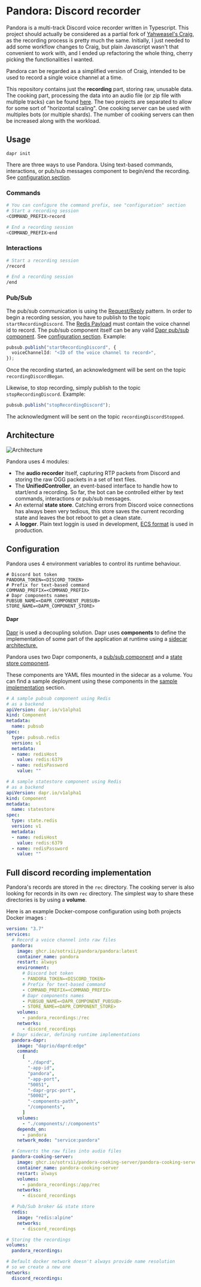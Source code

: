 # Pandora: Discord recorder

Pandora is a multi-track Discord voice recorder written in Typescript. This project should actually be considered as a
partial fork of [Yahweasel's Craig](https://github.com/Yahweasel/craig), as the recording process is pretty much the
same. Initially, I just needed to add some workflow changes to Craig, but plain Javascript wasn't that convenient to
work with, and I ended up refactoring the whole thing, cherry picking the functionalities I wanted.

Pandora can be regarded as a simplified version of Craig, intended to be used to record a single voice channel at a time.

This repository contains just the **recording** part, storing raw, unusable data. The cooking part, processing the data
into an audio file (or zip file with multiple tracks) can be found [here](https://github.com/SoTrxII/Pandora-cooking-server).
The two projects are separated to allow for some sort of "horizontal scaling". One cooking server can be used with
multiples bots (or multiple shards).
The number of cooking servers can then be increased along with the workload.

## Usage

```shell
dapr init
```

There are three ways to use Pandora. Using text-based commands, interactions, or pub/sub messages
component to begin/end the recording. See [configuration section](#configuration).

### Commands

```bash
# You can configure the command prefix, see "configuration" section
# Start a recording session
<COMMAND_PREFIX>record

# End a recording session
<COMMAND_PREFIX>end
```

### Interactions

```bash
# Start a recording session
/record

# End a recording session
/end
```

### Pub/Sub

The pub/sub communication is using the [Request/Reply](https://www.enterpriseintegrationpatterns.com/RequestReply.html) pattern.
In order to begin a recording session, you have to publish to the topic `startRecordingDiscord`. The [Redis Payload](#redis-message)
must contain the voice channel id to record.
The pub/sub component itself can be any valid [Dapr pub/sub component](https://docs.dapr.io/reference/components-reference/supported-pubsub). See [configuration section](#configuration).
Example:

```ts
pubsub.publish("startRecordingDiscord", {
  voiceChannelId: "<ID of the voice channel to record>",
});
```

Once the recording started, an acknowledgment will be sent on the topic `recordingDiscordBegan`.

Likewise, to stop recording, simply publish to the topic `stopRecordingDiscord`.
Example:

```ts
pubsub.publish("stopRecordingDiscord");
```

The acknowledgment will be sent on the topic `recordingDiscordStopped`.

## Architecture

![Architecture](./resources/images/architecture.png)

Pandora uses 4 modules:

- The **audio recorder** itself, capturing RTP packets from Discord and storing the raw OGG packets in a set of text files.
- The **UnifiedController**, an event-based interface to handle how to start/end a recording. So far, the bot can be
  controlled either by text commands, interactions or pub/sub messages.
- An external **state store**. Catching errors from Discord voice connections has always been very tedious,
  this store saves the current recording state and leaves the bot reboot to get a clean state.
- A **logger**. Plain text loggin is used in development, [ECS format](https://www.elastic.co/guide/en/ecs/current/index.html) is used in production.

## Configuration

Pandora uses 4 environment variables to control its runtime behaviour.

```dotenv
# Discord bot token
PANDORA_TOKEN=<DISCORD_TOKEN>
# Prefix for text-based command
COMMAND_PREFIX=<COMMAND_PREFIX>
# Dapr components names
PUBSUB_NAME=<DAPR_COMPONENT_PUBSUB>
STORE_NAME=<DAPR_COMPONENT_STORE>
```

#### Dapr

[Dapr](https://github.com/dapr/dapr) is used a decoupling solution. Dapr uses **components** to define the implementation
of some part of the application at runtime using a [sidecar architecture.](https://medium.com/nerd-for-tech/microservice-design-pattern-sidecar-sidekick-pattern-dbcea9bed783)

Pandora uses two Dapr components, a [pub/sub component](https://docs.dapr.io/operations/components/setup-pubsub/) and a [state store component](https://docs.dapr.io/reference/components-reference/supported-state-stores/). 

These components are YAML files mounted in the sidecar as a volume. You can find a sample deployment 
using these components in the [sample implementation](#full-discord-recording-implementation) section.

```yaml 
# A sample pubsub component using Redis 
# as a backend
apiVersion: dapr.io/v1alpha1
kind: Component
metadata:
  name: pubsub
spec:
  type: pubsub.redis
  version: v1
  metadata:
  - name: redisHost
    value: redis:6379
  - name: redisPassword
    value: ""
```

```yaml 
# A sample statestore component using Redis 
# as a backend
apiVersion: dapr.io/v1alpha1
kind: Component
metadata:
  name: statestore
spec:
  type: state.redis
  version: v1
  metadata:
  - name: redisHost
    value: redis:6379
  - name: redisPassword
    value: ""
```

## Full discord recording implementation

Pandora's records are stored in the `rec` directory. The cooking server is also looking for
records in its own `rec` directory.
The simplest way to share these directories is by using a **volume**.

Here is an example Docker-compose configuration using both projects Docker images :

```yaml
version: "3.7"
services:
  # Record a voice channel into raw files
  pandora:
    image: ghcr.io/sotrxii/pandora/pandora:latest
    container_name: pandora
    restart: always
    environment:
      # Discord bot token
      - PANDORA_TOKEN=<DISCORD_TOKEN>
      # Prefix for text-based command
      - COMMAND_PREFIX=<COMMAND_PREFIX>
      # Dapr components names
      - PUBSUB_NAME=<DAPR_COMPONENT_PUBSUB>
      - STORE_NAME=<DAPR_COMPONENT_STORE>
    volumes:
      - pandora_recordings:/rec
    networks:
      - discord_recordings
  # Dapr sidecar, defining runtime implementations
  pandora-dapr:
    image: "daprio/daprd:edge"
    command:
      [
        "./daprd",
        "-app-id",
        "pandora",
        "-app-port",
        "50051",
        "-dapr-grpc-port",
        "50002",
        "-components-path",
        "/components",
      ]
    volumes:
      - "./components/:/components"
    depends_on:
      - pandora
    network_mode: "service:pandora"

  # Converts the raw files into audio files  
  pandora-cooking-server:
    image: ghcr.io/sotrxii/pandora-cooking-server/pandora-cooking-server:latest
    container_name: pandora-cooking-server
    restart: always
    volumes:
      - pandora_recordings:/app/rec
    networks:
      - discord_recordings

  # Pub/Sub broker && state store 
  redis:
    image: "redis:alpine"
    networks:
      - discord_recordings

# Storing the recordings 
volumes:
  pandora_recordings:

# Default docker network doesn't always provide name resolution
# so we create a new one 
networks:
  discord_recordings:
```
